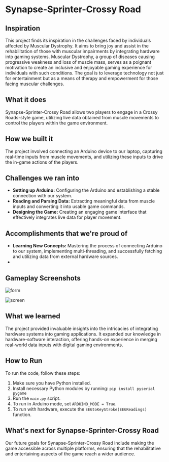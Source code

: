 # Synapse-Sprinter-Crossy Road

## Inspiration
This project finds its inspiration in the challenges faced by individuals affected by Muscular Dystrophy. It aims to bring joy and assist in the rehabilitation of those with muscular impairments by integrating hardware into gaming systems. Muscular Dystrophy, a group of diseases causing progressive weakness and loss of muscle mass, serves as a poignant motivation to create an inclusive and enjoyable gaming experience for individuals with such conditions. The goal is to leverage technology not just for entertainment but as a means of therapy and empowerment for those facing muscular challenges.

## What it does
Synapse-Sprinter-Crossy Road allows two players to engage in a Crossy Roads-style game, utilizing live data obtained from muscle movements to control the players within the game environment.

## How we built it
The project involved connecting an Arduino device to our laptop, capturing real-time inputs from muscle movements, and utilizing these inputs to drive the in-game actions of the players.

## Challenges we ran into
- **Setting up Arduino:** Configuring the Arduino and establishing a stable connection with our system.
- **Reading and Parsing Data:** Extracting meaningful data from muscle inputs and converting it into usable game commands.
- **Designing the Game:** Creating an engaging game interface that effectively integrates live data for player movement.

## Accomplishments that we're proud of
- **Learning New Concepts:** Mastering the process of connecting Arduino to our system, implementing multi-threading, and successfully fetching and utilizing data from external hardware sources.
- 
## Gameplay Screenshots
![form](https://github.com/mr-fool/Synapse-Sprinter--Crossy_Road/assets/6241984/e8571f4b-192e-4c43-9332-64eb24a2a535)

![screen](https://github.com/mr-fool/Synapse-Sprinter--Crossy_Road/assets/6241984/a78e4d74-d79f-4ee7-b838-631ddd42b82c)

## What we learned
The project provided invaluable insights into the intricacies of integrating hardware systems into gaming applications. It expanded our knowledge in hardware-software interaction, offering hands-on experience in merging real-world data inputs with digital gaming environments.

## How to Run
To run the code, follow these steps:
1. Make sure you have Python installed.
2. Install necessary Python modules by running:
`pip install pyserial pygame`
3. Run the `main.py` script.
4. To run in Arduino mode, set `ARDUINO_MODE = True`.
5. To run with hardware, execute the `EEGtoKeyStroke(EEGReadings)` function.

## What's next for Synapse-Sprinter-Crossy Road
Our future goals for Synapse-Sprinter-Crossy Road include making the game accessible across multiple platforms, ensuring that the rehabilitative and entertaining aspects of the game reach a wider audience.
